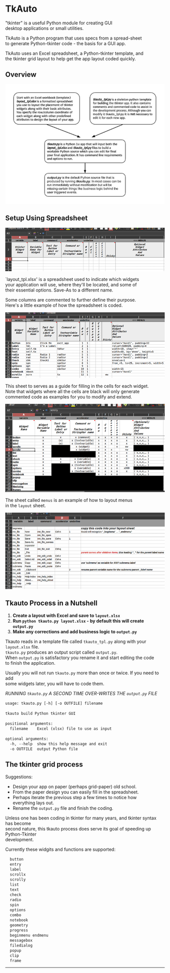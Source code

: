 # TkAuto

"tkinter" is a useful Python module for creating GUI  
desktop applications or small utilities.

TkAuto is a Python program that uses specs from a spread-sheet  
to generate Python-tkinter code - the basis for a GUI app.

TkAuto uses an Excel spreadsheet, a Python-tkinter template, and  
the tkinter grid layout to help get the app layout coded quickly.


## Overview

![overview](images/tkauto.jpg)
 

## Setup Using Spreadsheet

![Spreadsheet](images/layout1.png)

`layout_tpl.xlsx' is a spreadsheet used to indicate which widgets  
your application will use, where they'll be located, and some of  
their essential options. Save-As to a different name.

Some columns are commented to further define their purpose.  
Here's a little example of how the spreadsheet is coded.  

![Spreadsheet](images/layout2.png)

This sheet to serves as a guide for filling in the cells for each widget.  
Note that widgets where all the cells are black will only generate  
commented code as examples for you to modify and extend.

![Spreadsheet](images/layout3.png)

The sheet called `menus` is an example of how to layout menus  
in the `layout` sheet.

![Spreadsheet](images/layout4.png)

## Tkauto Process in a Nutshell
1. **Create a layout with Excel and save to `layout.xlsx`**  
2. **Run `python tkauto.py layout.xlsx` - by default this will create `output.py`**  
3. **Make any corrections and add business logic to `output.py`**

Tkauto reads in a template file called `tkauto_tpl.py` along with your `layout.xlsx` file.  
`tkauto.py` produces an output script called `output.py`.  
When `output.py` is satisfactory you rename it and start editing the code  
to finish the application.  

Usually you will not run `tkauto.py` more than once or twice. If you need to add  
some widgets later, you will have to code them.  


*RUNNING `tkauto.py` A SECOND TIME OVER-WRITES THE `output.py` FILE*  

```
usage: tkauto.py [-h] [-o OUTFILE] filename

tkauto build Python tkinter GUI

positional arguments:
  filename    Excel (xlsx) file to use as input

optional arguments:
  -h, --help  show this help message and exit
  -o OUTFILE  output Python file

```

## The tkinter grid process

Suggestions:  
- Design your app on paper (perhaps grid-paper) old school.
- From the paper design you can easily fill in the spreadsheet.
- Perhaps iterate the previous step a few times to notice how  
  everything lays out.  
- Rename the `output.py` file and finish the coding.  

Unless one has been coding in tkinter for many years, and tkinter syntax has become  
second nature, this tkauto process does serve its goal of speeding up Python-Tkinter  
development.  

Currently these widgits and functions are supported:  
```
  button
  entry
  label
  scrollx
  scrolly
  list
  text
  check
  radio  
  spin
  options
  combo
  notebook
  geometry
  progress  
  beginmenu endmenu
  messagebox
  filedialog
  popup
  clip
  frame
```
---
